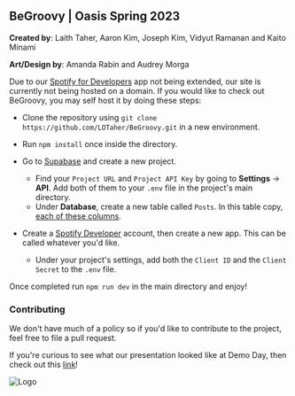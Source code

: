 ## BeGroovy | Oasis Spring 2023
**Created by**: Laith Taher, Aaron Kim, Joseph Kim, Vidyut Ramanan and Kaito Minami

**Art/Design by**: Amanda Rabin and Audrey Morga

Due to our [Spotify for Developers](https://developer.spotify.com/) app not being extended, our site is currently not being hosted on a domain.
If you would like to check out BeGroovy, you may self host it by doing these steps:

- Clone the repository using `git clone https://github.com/LOTaher/BeGroovy.git` in a new environment.

- Run `npm install` once inside the directory.

- Go to [Supabase](https://supabase.com/) and create a new project.
  - Find your `Project URL` and `Project API Key` by going to **Settings** -> **API**. Add both of them to your `.env` file in the project's main directory. 
  - Under **Database**, create a new table called `Posts`. In this table copy, [each of these columns](https://media.discordapp.net/attachments/926427375091208242/1094703040767995914/image.png?width=1085&height=591).

- Create a [Spotify Developer](https://developer.spotify.com/) account, then create a new app. This can be called whatever you'd like. 
  - Under your project's settings, add both the `Client ID` and the `Client Secret` to the `.env` file.
  
Once completed run `npm run dev` in the main directory and enjoy!

### Contributing
We don't have much of a policy so if you'd like to contribute to the project, feel free to file a pull request.

If you're curious to see what our presentation looked like at Demo Day, then check out this [link](https://docs.google.com/presentation/d/1Waid320x178V1s_AMj-3rzG9FVzUT62XVzuRCgoBoYw/edit?usp=sharing)!

![Logo](https://media.discordapp.net/attachments/926427375091208242/1094706300740452452/BeGroovy.png?width=887&height=293)



  
